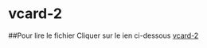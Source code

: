 # vcard-2
##Pour lire le fichier
Cliquer sur le ien ci-dessous
[vcard-2]("https://ludovic2411.github.io/vcard-2/vcar-2.html")
